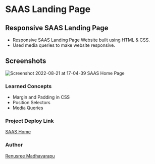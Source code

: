 # SAAS Landing Page

## Responsive SAAS Landing Page
 - Responsive SAAS Landing Page  Website built using HTML & CSS.
 - Used media queries to make website responsive.

## Screenshots


 ![Screenshot 2022-08-21 at 17-04-39 SAAS Home Page](https://user-images.githubusercontent.com/110158807/185789011-c5af7735-1525-49be-a663-f14452c18792.png)

 
 
 ### Learned Concepts
  - Margin and Padding in CSS
 - Position Selectors
  - Media Queries
  
  
  ### Project Deploy Link
  [SAAS Home](https://saashome.netlify.app/)
  
 
 ### Author
 [Renusree Madhavarapu](https://github.com/RenusreeMadhavarapu)
